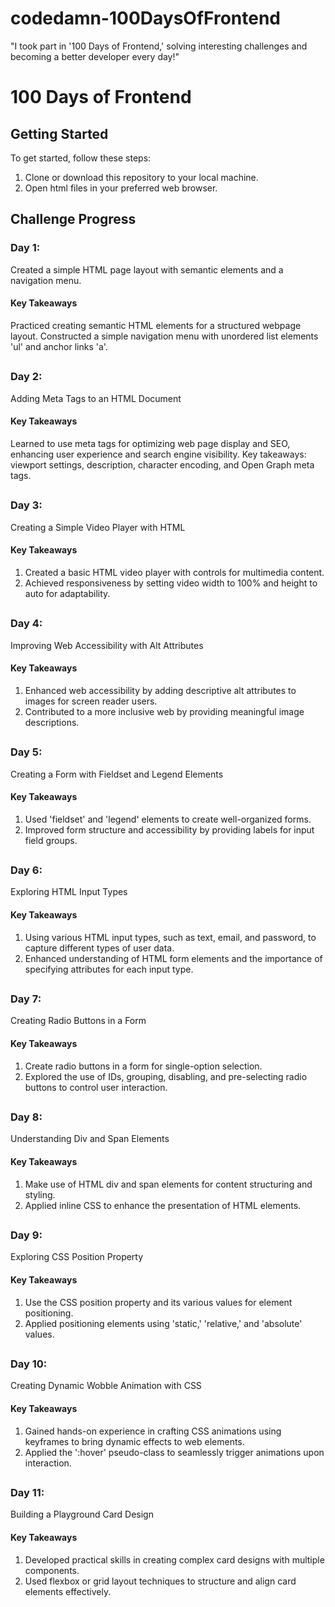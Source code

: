 # codedamn-100DaysOfFrontend
"I took part in '100 Days of Frontend,' solving interesting challenges and becoming a better developer every day!"

# 100 Days of Frontend
## Getting Started

To get started, follow these steps:

1. Clone or download this repository to your local machine.
2. Open html files in your preferred web browser.

<h2>Challenge Progress</h2>
<h3>Day 1:</h3> Created a simple HTML page layout with semantic elements and a navigation menu.
<h4>Key Takeaways</h4>
Practiced creating semantic HTML elements for a structured webpage layout.
Constructed a simple navigation menu with unordered list elements 'ul' and anchor links 'a'.

##

<h3>Day 2:</h3> Adding Meta Tags to an HTML Document
<h4>Key Takeaways</h4>
Learned to use meta tags for optimizing web page display and SEO, enhancing user experience and search engine visibility. Key takeaways: viewport settings, description, character encoding, and Open Graph meta tags.

##

<h3>Day 3:</h3> Creating a Simple Video Player with HTML
<h4>Key Takeaways</h4>

1. Created a basic HTML video player with controls for multimedia content.
2. Achieved responsiveness by setting video width to 100% and height to auto for adaptability.

##

<h3>Day 4:</h3> Improving Web Accessibility with Alt Attributes
<h4>Key Takeaways</h4>

1. Enhanced web accessibility by adding descriptive alt attributes to images for screen reader users.
2. Contributed to a more inclusive web by providing meaningful image descriptions.

##

<h3>Day 5:</h3> Creating a Form with Fieldset and Legend Elements
<h4>Key Takeaways</h4>

1. Used 'fieldset' and 'legend' elements to create well-organized forms.
2. Improved form structure and accessibility by providing labels for input field groups.

##

<h3>Day 6:</h3> Exploring HTML Input Types
<h4>Key Takeaways</h4>

1. Using various HTML input types, such as text, email, and password, to capture different types of user data.
2. Enhanced understanding of HTML form elements and the importance of specifying attributes for each input type.

##

<h3>Day 7:</h3> Creating Radio Buttons in a Form
<h4>Key Takeaways</h4>

1. Create radio buttons in a form for single-option selection.
2. Explored the use of IDs, grouping, disabling, and pre-selecting radio buttons to control user interaction.

##

<h3>Day 8:</h3> Understanding Div and Span Elements
<h4>Key Takeaways</h4>

1. Make use of HTML div and span elements for content structuring and styling.
2. Applied inline CSS to enhance the presentation of HTML elements.

##

<h3>Day 9:</h3> Exploring CSS Position Property
<h4>Key Takeaways</h4>

1. Use the CSS position property and its various values for element positioning.
2. Applied positioning elements using 'static,' 'relative,' and 'absolute' values.

##

<h3>Day 10:</h3> Creating Dynamic Wobble Animation with CSS
<h4>Key Takeaways</h4>

1. Gained hands-on experience in crafting CSS animations using keyframes to bring dynamic effects to web elements.
2. Applied the ':hover' pseudo-class to seamlessly trigger animations upon interaction.

##

<h3>Day 11:</h3> Building a Playground Card Design
<h4>Key Takeaways</h4>

1. Developed practical skills in creating complex card designs with multiple components.
2. Used flexbox or grid layout techniques to structure and align card elements effectively.

##